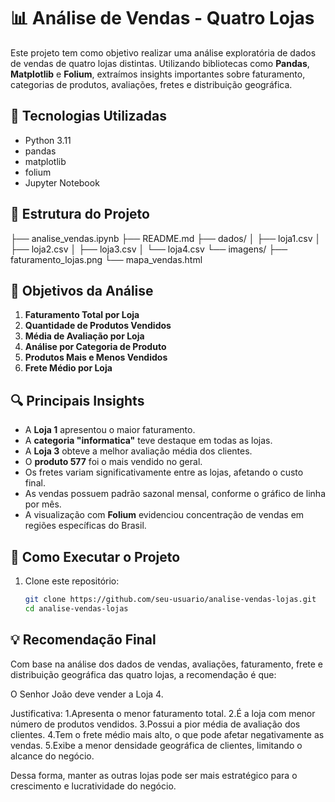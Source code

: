 # 📊 Análise de Vendas - Quatro Lojas

Este projeto tem como objetivo realizar uma análise exploratória de dados de vendas de quatro lojas distintas. Utilizando bibliotecas como **Pandas**, **Matplotlib** e **Folium**, extraímos insights importantes sobre faturamento, categorias de produtos, avaliações, fretes e distribuição geográfica.

## 🧰 Tecnologias Utilizadas

- Python 3.11
- pandas
- matplotlib
- folium
- Jupyter Notebook

## 📁 Estrutura do Projeto


├── analise_vendas.ipynb
├── README.md
├── dados/
│ ├── loja1.csv
│ ├── loja2.csv
│ ├── loja3.csv
│ └── loja4.csv
└── imagens/
├── faturamento_lojas.png
└── mapa_vendas.html



## 📌 Objetivos da Análise

1. **Faturamento Total por Loja**
2. **Quantidade de Produtos Vendidos**
3. **Média de Avaliação por Loja**
4. **Análise por Categoria de Produto**
5. **Produtos Mais e Menos Vendidos**
6. **Frete Médio por Loja**


## 🔍 Principais Insights

- A **Loja 1** apresentou o maior faturamento.
- A **categoria "informatica"** teve destaque em todas as lojas.
- A **Loja 3** obteve a melhor avaliação média dos clientes.
- O **produto 577** foi o mais vendido no geral.
- Os fretes variam significativamente entre as lojas, afetando o custo final.
- As vendas possuem padrão sazonal mensal, conforme o gráfico de linha por mês.
- A visualização com **Folium** evidenciou concentração de vendas em regiões específicas do Brasil.

## 🤔 Como Executar o Projeto

1. Clone este repositório:
   ```bash
   git clone https://github.com/seu-usuario/analise-vendas-lojas.git
   cd analise-vendas-lojas

   
## 💡 Recomendação Final
Com base na análise dos dados de vendas, avaliações, faturamento, frete e distribuição geográfica das quatro lojas, a recomendação é que:

O Senhor João deve vender a Loja 4.

Justificativa:
1.Apresenta o menor faturamento total.
2.É a loja com menor número de produtos vendidos.
3.Possui a pior média de avaliação dos clientes.
4.Tem o frete médio mais alto, o que pode afetar negativamente as vendas.
5.Exibe a menor densidade geográfica de clientes, limitando o alcance do negócio.

Dessa forma, manter as outras lojas pode ser mais estratégico para o crescimento e lucratividade do negócio.
